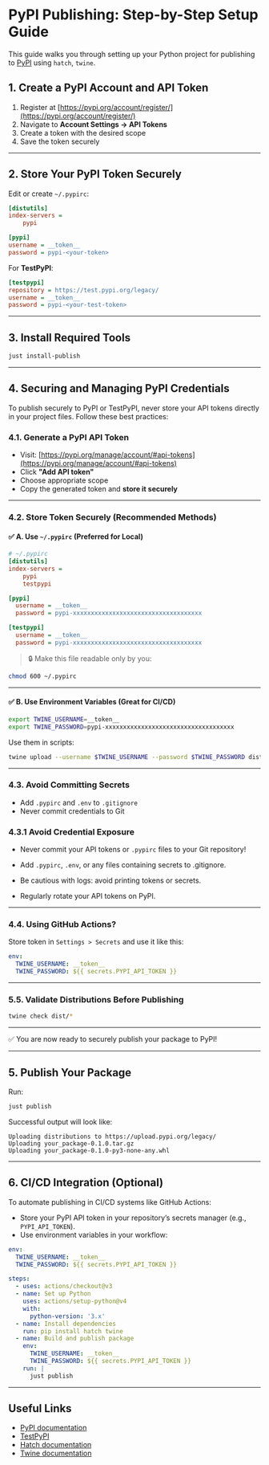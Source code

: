 # PyPI Publishing: Step-by-Step Setup Guide

This guide walks you through setting up your Python project for publishing to [PyPI](https://pypi.org) using `hatch`, `twine`.

## 1. Create a PyPI Account and API Token

1. Register at [https://pypi.org/account/register/](https://pypi.org/account/register/)
2. Navigate to **Account Settings → API Tokens**
3. Create a token with the desired scope
4. Save the token securely

---

## 2. Store Your PyPI Token Securely

Edit or create `~/.pypirc`:

```ini
[distutils]
index-servers =
    pypi

[pypi]
username = __token__
password = pypi-<your-token>
```

For **TestPyPI**:

```ini
[testpypi]
repository = https://test.pypi.org/legacy/
username = __token__
password = pypi-<your-test-token>
```

---

## 3. Install Required Tools

```bash
just install-publish
```

---

## 4. Securing and Managing PyPI Credentials

To publish securely to PyPI or TestPyPI, never store your API tokens directly in your project files. Follow these best practices:

### 4.1. Generate a PyPI API Token

* Visit: [https://pypi.org/manage/account/#api-tokens](https://pypi.org/manage/account/#api-tokens)
* Click **"Add API token"**
* Choose appropriate scope
* Copy the generated token and **store it securely**

---

### 4.2. Store Token Securely (Recommended Methods)

#### ✅ A. Use `~/.pypirc` (Preferred for Local)

```ini
# ~/.pypirc
[distutils]
index-servers =
    pypi
    testpypi

[pypi]
  username = __token__
  password = pypi-xxxxxxxxxxxxxxxxxxxxxxxxxxxxxxxxxxxx

[testpypi]
  username = __token__
  password = pypi-xxxxxxxxxxxxxxxxxxxxxxxxxxxxxxxxxxxx
```

> 🔒 Make this file readable only by you:

```bash
chmod 600 ~/.pypirc
```

---

#### ✅ B. Use Environment Variables (Great for CI/CD)

```bash
export TWINE_USERNAME=__token__
export TWINE_PASSWORD=pypi-xxxxxxxxxxxxxxxxxxxxxxxxxxxxxxxxxxxx
```

Use them in scripts:

```bash
twine upload --username $TWINE_USERNAME --password $TWINE_PASSWORD dist/*
```

---

### 4.3. Avoid Committing Secrets

* Add `.pypirc` and `.env` to `.gitignore`
* Never commit credentials to Git

### 4.3.1 Avoid Credential Exposure

* Never commit your API tokens or `.pypirc` files to your Git repository!

* Add `.pypirc`, `.env`, or any files containing secrets to .gitignore.

* Be cautious with logs: avoid printing tokens or secrets.

* Regularly rotate your API tokens on PyPI.

---

### 4.4. Using GitHub Actions?

Store token in `Settings > Secrets` and use it like this:

```yaml
env:
  TWINE_USERNAME: __token__
  TWINE_PASSWORD: ${{ secrets.PYPI_API_TOKEN }}
```

---

### 5.5. Validate Distributions Before Publishing

```bash
twine check dist/*
```

---

✅ You are now ready to securely publish your package to PyPI!

---

## 5. Publish Your Package

Run:

```bash
just publish
```

Successful output will look like:

```
Uploading distributions to https://upload.pypi.org/legacy/
Uploading your_package-0.1.0.tar.gz
Uploading your_package-0.1.0-py3-none-any.whl
```
---

## 6. CI/CD Integration (Optional)

To automate publishing in CI/CD systems like GitHub Actions:

- Store your PyPI API token in your repository’s secrets manager (e.g., `PYPI_API_TOKEN`).
- Use environment variables in your workflow:

```yaml
env:
  TWINE_USERNAME: __token__
  TWINE_PASSWORD: ${{ secrets.PYPI_API_TOKEN }}

steps:
  - uses: actions/checkout@v3
  - name: Set up Python
    uses: actions/setup-python@v4
    with:
      python-version: '3.x'
  - name: Install dependencies
    run: pip install hatch twine
  - name: Build and publish package
    env:
      TWINE_USERNAME: __token__
      TWINE_PASSWORD: ${{ secrets.PYPI_API_TOKEN }}
    run: |
      just publish
```
---

## Useful Links

* [PyPI documentation](https://packaging.python.org/)
* [TestPyPI](https://test.pypi.org/)
* [Hatch documentation](https://hatch.pypa.io/)
* [Twine documentation](https://twine.readthedocs.io/)
